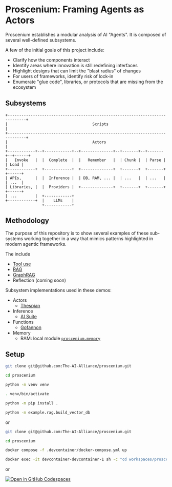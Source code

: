 # Proscenium: Framing Agents as Actors

Proscenium establishes a modular analysis of AI "Agents".
It is composed of several well-defined subsystems.

A few of the initial goals of this project include:

- Clarify how the components interact
- Identify areas where innovation is still redefining interfaces
- Highlight designs that can limit the "blast radius" of changes
- For users of frameworks, identify risk of lock-in
- Enumerate "glue code", libraries, or protocols that are missing from the ecosystem

## Subsystems

```text
+------------------------------------------------------------------------------+
|                                     Scripts                                  |
+------------------------------------------------------------------------------+
|                                     Actors                                   |
+------------+--+------------+--+--------------+--+-------+--+-------+--+------+
|   Invoke   |  |  Complete  |  |   Remember   |  | Chunk |  | Parse |  | Load |
+------------+  +------------+  +--------------+  +-------+  +-------+  +------+
| APIs,      |  |  Inference |  | DB, RAM, ... |  | ...   |  | ...   |  | ...  |
| Libraries, |  |  Providers |  +--------------+  +-------+  +-------+  +------+
| ...        |  +------------+
+------------+  |    LLMs    |
                +------------+
```

## Methodology

The purpose of this repository is to show several examples of these sub-systems
working together in a way that mimics patterns highlighted in modern agentic frameworks.

The include

- [Tool use](./example/tools/)
- [RAG](./example/rag/)
- [GraphRAG](./example/graph_rag/)
- Reflection (coming soon)

Subsystem implementations used in these demos:

- Actors
  - [Thespian](https://thespianpy.com/)
- Inference
  - [AI Suite](https://github.com/andrewyng/aisuite)
- Functions
  - [Gofannon](https://github.com/The-AI-Alliance/gofannon)
- Memory
  - RAM: local module [`proscenium.memory`](proscenium/memory.py)

## Setup

```bash
git clone git@github.com:The-AI-Alliance/proscenium.git

cd proscenium

python -m venv venv

. venv/bin/activate

python -m pip install .

python -m example.rag.build_vector_db
```

or

```bash
git clone git@github.com:The-AI-Alliance/proscenium.git

cd proscenium

docker compose -f .devcontainer/docker-compose.yml up

docker exec -it devcontainer-devcontainer-1 sh -c "cd workspaces/proscenium && python -m example.rag.build_vector_db"
```

or

[![Open in GitHub Codespaces](https://github.com/codespaces/badge.svg)](https://github.com/codespaces/new/The-AI-Alliance/proscenium)
